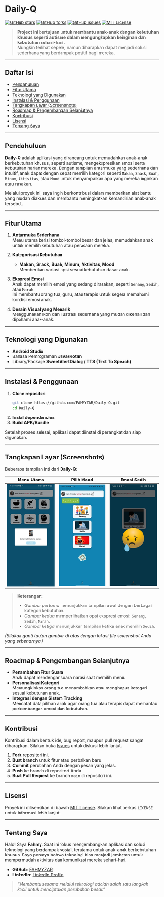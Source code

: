 # Daily-Q

[![GitHub stars](https://img.shields.io/github/stars/FAHMYZAR/Daily-Q.svg)](https://github.com/FAHMYZAR/Daily-Q/stargazers)
[![GitHub forks](https://img.shields.io/github/forks/FAHMYZAR/Daily-Q.svg)](https://github.com/FAHMYZAR/Daily-Q/network/members)
[![GitHub issues](https://img.shields.io/github/issues/FAHMYZAR/Daily-Q.svg)](https://github.com/FAHMYZAR/Daily-Q/issues)
[![MIT License](https://img.shields.io/github/license/FAHMYZAR/Daily-Q.svg)](https://github.com/FAHMYZAR/Daily-Q/blob/master/LICENSE)

> **Project ini bertujuan untuk membantu anak-anak dengan kebutuhan khusus seperti autisme dalam mengungkapkan keinginan dan kebutuhan sehari-hari.**  
> Mungkin terlihat sepele, namun diharapkan dapat menjadi solusi sederhana yang berdampak positif bagi mereka.

---

## Daftar Isi
- [Pendahuluan](#pendahuluan)
- [Fitur Utama](#fitur-utama)
- [Teknologi yang Digunakan](#teknologi-yang-digunakan)
- [Instalasi & Penggunaan](#instalasi--penggunaan)
- [Tangkapan Layar (Screenshots)](#tangkapan-layar-screenshots)
- [Roadmap & Pengembangan Selanjutnya](#roadmap--pengembangan-selanjutnya)
- [Kontribusi](#kontribusi)
- [Lisensi](#lisensi)
- [Tentang Saya](#tentang-saya)

---

## Pendahuluan

**Daily-Q** adalah aplikasi yang dirancang untuk memudahkan anak-anak berkebutuhan khusus, seperti autisme, mengekspresikan emosi serta kebutuhan harian mereka. Dengan tampilan antarmuka yang sederhana dan intuitif, anak dapat dengan cepat memilih kategori seperti `Makan`, `Snack`, `Buah`, `Minum`, `Aktivitas`, atau `Mood` untuk menyampaikan apa yang mereka inginkan atau rasakan.

Melalui proyek ini, saya ingin berkontribusi dalam memberikan alat bantu yang mudah diakses dan membantu meningkatkan kemandirian anak-anak tersebut.

---

## Fitur Utama

1. **Antarmuka Sederhana**  
   Menu utama berisi tombol-tombol besar dan jelas, memudahkan anak untuk memilih kebutuhan atau perasaan mereka.

2. **Kategorisasi Kebutuhan**  
   - **Makan**, **Snack**, **Buah**, **Minum**, **Aktivitas**, **Mood**  
   Memberikan variasi opsi sesuai kebutuhan dasar anak.

3. **Ekspresi Emosi**  
   Anak dapat memilih emosi yang sedang dirasakan, seperti `Senang`, `Sedih`, atau `Marah`.  
   Ini membantu orang tua, guru, atau terapis untuk segera memahami kondisi emosi anak.

4. **Desain Visual yang Menarik**  
   Menggunakan ikon dan ilustrasi sederhana yang mudah dikenali dan dipahami anak-anak.

---

## Teknologi yang Digunakan

- **Android Studio**
- Bahasa Pemrograman **Java/Kotlin**
- Library/Package **SweetAlertDialog / TTS (Text To Speach)**

---

## Instalasi & Penggunaan

1. **Clone repositori**  
   ```bash
   git clone https://github.com/FAHMYZAR/Daily-Q.git
   cd Daily-Q
   ```
2. **Instal dependencies** 
3. **Build APK/Bundle**

Setelah proses selesai, aplikasi dapat diinstal di perangkat dan siap digunakan.

---

## Tangkapan Layar (Screenshots)

Beberapa tampilan inti dari **Daily-Q**:

| Menu Utama                                                                                   | Pilih Mood                                                                                 | Emosi Sedih                                                                                |
|---------------------------------------------------------------------------------------------|--------------------------------------------------------------------------------------------|--------------------------------------------------------------------------------------------|
| <img src="https://raw.githubusercontent.com/FAHMYZAR/Daily-Q/refs/heads/master/ss1.jpg" width="200"/> | <img src="https://raw.githubusercontent.com/FAHMYZAR/Daily-Q/refs/heads/master/ss2.jpg" width="200"/> | <img src="https://raw.githubusercontent.com/FAHMYZAR/Daily-Q/refs/heads/master/ss3.jpg" width="200"/>    |

> **Keterangan:**  
> - *Gambar pertama* menunjukkan tampilan awal dengan berbagai kategori kebutuhan.  
> - *Gambar kedua* memperlihatkan opsi ekspresi emosi: `Senang`, `Sedih`, `Marah`.  
> - *Gambar ketiga* menunjukkan tampilan ketika anak memilih `Sedih`.

*(Silakan ganti tautan gambar di atas dengan lokasi file screenshot Anda yang sebenarnya.)*

---

## Roadmap & Pengembangan Selanjutnya

- **Penambahan Fitur Suara**  
  Anak dapat mendengar suara narasi saat memilih menu.
- **Personalisasi Kategori**  
  Memungkinkan orang tua menambahkan atau menghapus kategori sesuai kebutuhan anak.
- **Integrasi dengan Sistem Tracking**  
  Mencatat data pilihan anak agar orang tua atau terapis dapat memantau perkembangan emosi dan kebutuhan.

---

## Kontribusi

Kontribusi dalam bentuk ide, bug report, maupun pull request sangat diharapkan. Silakan buka [Issues](https://github.com/FAHMYZAR/Daily-Q/issues) untuk diskusi lebih lanjut.

1. **Fork** repositori ini.
2. **Buat branch** untuk fitur atau perbaikan baru.
3. **Commit** perubahan Anda dengan pesan yang jelas.
4. **Push** ke branch di repositori Anda.
5. **Buat Pull Request** ke branch `main` di repositori ini.

---

## Lisensi

Proyek ini dilisensikan di bawah [MIT License](LICENSE). Silakan lihat berkas `LICENSE` untuk informasi lebih lanjut.

---

## Tentang Saya

Halo! Saya **Fahmy**. Saat ini fokus mengembangkan aplikasi dan solusi teknologi yang berdampak sosial, terutama untuk anak-anak berkebutuhan khusus. Saya percaya bahwa teknologi bisa menjadi jembatan untuk mempermudah aktivitas dan komunikasi mereka sehari-hari.

- **GitHub**: [FAHMYZAR](https://github.com/FAHMYZAR)
- **LinkedIn**: [LinkedIn Profile](https://www.linkedin.com/in/n-a-fahmi-728334315?utm_source=share&utm_campaign=share_via&utm_content=profile&utm_medium=ios_app)

> *“Membantu sesama melalui teknologi adalah salah satu langkah kecil untuk menciptakan perubahan besar.”*
```
